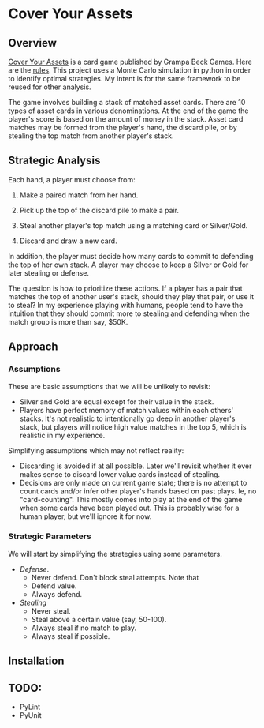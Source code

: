 # Cover Your Assets

## Overview

[Cover Your Assets](https://www.grandpabecksgames.com/products---cover-your-assets) 
is a card game published by Grampa Beck Games.  Here are the
[rules](https://www.grandpabecksgames.com/rules-cya).  This project uses a
Monte Carlo simulation in python in order to identify optimal strategies.
My intent is for the same framework to be reused for other analysis.

The game involves building a stack of matched asset cards.  There are 10 types
of asset cards in various denominations.  At the end of the game the player's
score is based on the amount of money in the stack.  Asset card matches may be
formed from the player's hand, the discard pile, or by stealing the top match
from another player's stack.

## Strategic Analysis

Each hand, a player must choose from:

1.  Make a paired match from her hand.

2.  Pick up the top of the discard pile to make a pair.

3.  Steal another player's top match using a matching card or Silver/Gold.

4.  Discard and draw a new card.

In addition, the player must decide how many cards to commit to defending the
top of her own stack. A player may choose to keep a Silver or Gold for later
stealing or defense.

The question is how to prioritize these actions. If a player has a pair that
matches the top of another user's stack, should they play that pair, or use it
to steal? In my experience playing with humans, people tend to have the
intuition that they should commit more to stealing and defending when the match
group is more than say, $50K.

## Approach

### Assumptions

These are basic assumptions that we will be unlikely to revisit:
* Silver and Gold are equal except for their value in the stack.
* Players have perfect memory of match values within each others' stacks.  It's
  not realistic to intentionally go deep in another player's stack, but players
  will notice high value matches in the top 5, which is realistic in my
  experience.

Simplifying assumptions which may not reflect reality:
* Discarding is avoided if at all possible.  Later we'll revisit whether it
  ever makes sense to discard lower value cards instead of stealing.
* Decisions are only made on current game state; there is no attempt to count
  cards and/or infer other player's hands based on past plays.  Ie, no
  "card-counting".  This mostly comes into play at the end of the game when
  some cards have been played out.  This is probably wise for a human player,
  but we'll ignore it for now.

### Strategic Parameters

We will start by simplifying the strategies using some parameters.

* *Defense*.
    * Never defend.  Don't block steal attempts.  Note that 
    * Defend value.
    * Always defend.
* *Stealing*
    * Never steal.
    * Steal above a certain value (say, 50-100).
    * Always steal if no match to play.
    * Always steal if possible.

## Installation

## TODO: 

* PyLint
* PyUnit
